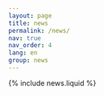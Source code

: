 ```yaml
---
layout: page
title: news 
permalink: /news/
nav: true
nav_order: 4
lang: en
group: news
---
```


{% include news.liquid %}
